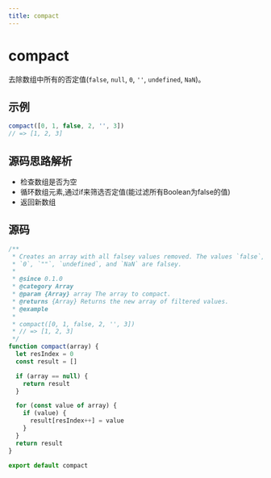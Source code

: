 ```yaml
---
title: compact
---
```


# compact
去除数组中所有的否定值(`false`, `null`, `0`, `''`, `undefined`, `NaN`)。

## 示例
```js
compact([0, 1, false, 2, '', 3])
// => [1, 2, 3]
```

## 源码思路解析
* 检查数组是否为空
* 循环数组元素,通过if来筛选否定值(能过滤所有Boolean为false的值)
* 返回新数组

## 源码
```js
/**
 * Creates an array with all falsey values removed. The values `false`, `null`,
 * `0`, `""`, `undefined`, and `NaN` are falsey.
 *
 * @since 0.1.0
 * @category Array
 * @param {Array} array The array to compact.
 * @returns {Array} Returns the new array of filtered values.
 * @example
 *
 * compact([0, 1, false, 2, '', 3])
 * // => [1, 2, 3]
 */
function compact(array) {
  let resIndex = 0
  const result = []

  if (array == null) {
    return result
  }

  for (const value of array) {
    if (value) {
      result[resIndex++] = value
    }
  }
  return result
}

export default compact

```